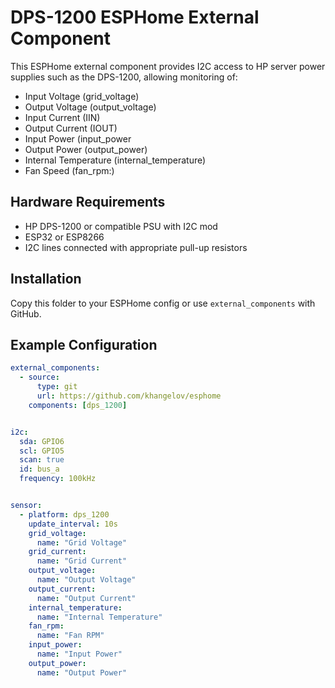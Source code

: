 # DPS-1200 ESPHome External Component

This ESPHome external component provides I2C access to HP server power supplies such as the DPS-1200, allowing monitoring of:

- Input Voltage (grid_voltage)
- Output Voltage (output_voltage)
- Input Current (IIN)
- Output Current (IOUT)
- Input Power (input_power
- Output Power (output_power)
- Internal Temperature (internal_temperature)
- Fan Speed (fan_rpm:)

## Hardware Requirements

- HP DPS-1200 or compatible PSU with I2C mod
- ESP32 or ESP8266
- I2C lines connected with appropriate pull-up resistors

## Installation

Copy this folder to your ESPHome config or use `external_components` with GitHub.

## Example Configuration

```yaml
external_components:
  - source:
      type: git
      url: https://github.com/khangelov/esphome
    components: [dps_1200]


i2c:
  sda: GPIO6
  scl: GPIO5
  scan: true
  id: bus_a
  frequency: 100kHz


sensor:
  - platform: dps_1200
    update_interval: 10s
    grid_voltage:
      name: "Grid Voltage"
    grid_current:
      name: "Grid Current"
    output_voltage:
      name: "Output Voltage"
    output_current:
      name: "Output Current"
    internal_temperature:
      name: "Internal Temperature"
    fan_rpm:
      name: "Fan RPM"
    input_power:
      name: "Input Power"
    output_power:
      name: "Output Power"
```
